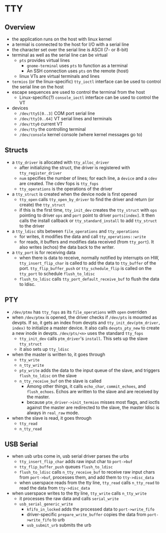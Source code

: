 TTY
===

## Overview

- the application runs on the host with linux kernel
- a termial is connected to the host for I/O with a serial line
- the character set over the serial line is ASCII (7- or 8-bit)
- terminal as well as the serial line can be virtual
  - `pts` provides virtual lines
    - `gnome-terminal` uses `pts` to function as a terminal
    - An SSH connection uses `pts` on the remote (host)
  - linux VTs are virtual terminals and lines
- `termios` (or the linux-specific) `tty_ioctl` interface can be used to control
  the serial line on the host
- escape sequences are used to control the terminal from the host
  - Linux-specific(?) `console_ioctl` interface can be used to control the VT
- devices
  - `/dev/ttyS[0..3]` COM port serial line
  - `/dev/tty[0..64]` VT serial lines and terminals
  - `/dev/tty0` current VT
  - `/dev/tty` the controlling terminal
  - `/dev/console` kernel console (where kernel messages go to)

## Structs

- a `tty_driver` is allocated with `tty_alloc_driver`
  - after initializing the struct, the driver is registered with
    `tty_register_driver`
  - `num` specifies the number of lines; for each line, a `device` and a
    `cdev` are created.  The cdev fops is `tty_fops`
  - `tty_operations` is the operations of the driver
- a `tty_struct` is created when the device node is first opened
  - `tty_open` calls `tty_open_by_driver` to find the driver and return (or
    create) the `tty_struct`
  - if this is the first time, `tty_init_dev` creates the `tty_struct` with
    `ops` pointing to driver `ops` and `port` point to driver `ports[index]`.
    It then calls the install callback or `tty_standard_install` to add
    `tty_struct` to the driver
- a `tty_ldisc` sits between `file_operations` and `tty_operations`
  - for writes, it modifies the data and call `tty_operations::write`
  - for reads, it buffers and modifies data received (from `tty_port`).  It
    also writes (echos) the data back to the writer.
- a `tty_port` is for receiving data
  - when there is data to receive, normally notified by interrupts on HW,
    `tty_insert_flip_char` is called to add the data to `tty_buffer` of the
    port.  `tty_flip_buffer_push` or `tty_schedule_flip` is called on the
    `tty_port` to schedule `flush_to_ldisc`
  - `flush_to_ldisc` calls `tty_port_default_receive_buf` to flush the data to
    ldisc.

## PTY

- `/dev/ptmx` has `tty_fops` as its `file_operations` with `open` overriden
- when `/dev/ptmx` is opened, the driver checks if `/dev/pts` is mounted as
  devpts.  If so, it gets an index from devpts and
  `tty_init_dev(ptm_driver, index)` to initialize a master device.  It also
  calls `devpts_pty_new` to create a new inode in devpts.  `/dev/pts/<n>` uses
  the standard `tty_fops`
  - `tty_init_dev` calls `ptm_driver`'s `install`.  This sets up the slave
    `tty_struct`
  - it also sets up `tty_ldisc`
- when the master is written to, it goes through
  - `tty_write`
  - `n_tty_write`
  - `pty_write` adds the data to the input queue of the slave, and triggers
    `flush_to_ldisc` on the slave
  - `n_tty_receive_buf` on the slave is called
    - Among other things, it calls `echo_char`, `commit_echoes`, and
      `flush_echoes`.  Echos are written to the slave and are received by the
      master.
    - because `ptm_driver->init_termios` misses most flags, and ioctls against
      the master are redirected to the slave, the master ldisc is always in
      `real_raw` mode.
- when the slave is read, it goes through
  - `tty_read`
  - `n_tty_read`

## USB Serial

- when usb urbs come in, usb serial driver parses the urbs
  - `tty_insert_flip_char` adds raw input char to `port->buf`
  - `tty_flip_buffer_push` queues `flush_to_ldisc`
  - `flush_to_ldisc` calls `n_tty_receive_buf` to receive raw input chars from
    `port->buf`, processes them, and add them to `tty->disc_data`
  - when userspace reads from the tty line, `tty_read` calls `n_tty_read` to
    read the data from `tty->disc_data`
- when userspace writes to the tty line, `tty_write` calls `n_tty_write`
  - it processes the raw data and calls `serial_write`
  - `usb_serial_generic_write`
    - `kfifo_in_locked` adds the processed data to `port->write_fifo`
    - driver-specific `prepare_write_buffer` copies the data from
      `port->write_fifo` to urb
    - `usb_submit_urb` submits the urb
